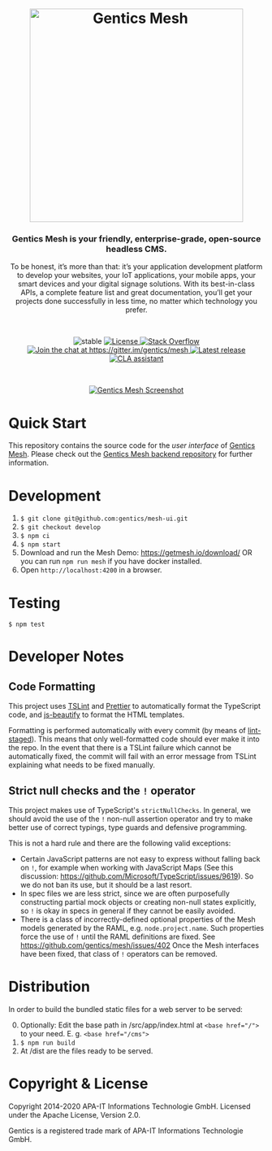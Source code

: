 <h1 align="center">
  <a href="https://getmesh.io">
    <img src="https://getmesh.io/assets/gentics-mesh-logo.png" width="420" alt="Gentics Mesh" />
  </a>
</h1>

<h3 align="center">Gentics Mesh is your friendly, enterprise-grade, open-source headless CMS.</h3>

<p align="center">
To be honest, it’s more than that: it’s your application development platform
to develop your websites, your IoT applications, your mobile apps, your smart
devices and your digital signage solutions. With its best-in-class APIs, a
complete feature list and great documentation, you’ll get your projects done
successfully in less time, no matter which technology you prefer.
</p>

<br />

<p align="center">

 <img src="https://img.shields.io/badge/status-stable-brightgreen.svg" alt="stable" />

 <a href="https://www.apache.org/licenses/LICENSE-2.0">
  <img src="https://img.shields.io/:license-apache-brightgreen.svg" alt="License" />
 </a>
 <a href="https://stackoverflow.com/questions/tagged/gentics-mesh">
  <img src="https://img.shields.io/badge/stack%20overflow-gentics--mesh-brightgreen.svg" alt="Stack Overflow" />
 </a>
 <a href="https://gitter.im/gentics/mesh?utm_source=badge&utm_medium=badge&utm_campaign=pr-badge&utm_content=badge">
  <img src="https://badges.gitter.im/gentics/mesh.svg" alt="Join the chat at https://gitter.im/gentics/mesh" />
 </a>
 <a href="https://github.com/gentics/mesh/releases">
  <img src="https://img.shields.io/github/v/release/gentics/mesh?sort=semver" alt="Latest release" />
 </a>
 <a href="https://cla-assistant.io/gentics/mesh">
  <img src="https://cla-assistant.io/readme/badge/gentics/mesh-ui" alt="CLA assistant" />
 </a>
</p>

<br />

<p align="center">
  <a href="https://getmesh.io/">
    <img src="https://getmesh.io/assets/mesh-heroimg.png" alt="Gentics Mesh Screenshot" style="max-width: 80%" />
  </a>
</p>

# Quick Start

This repository contains the source code for the *user interface* of [Gentics Mesh](https://getmesh.io/). Please check out the [Gentics Mesh backend repository](https://github.com/gentics/mesh) for further information.


# Development

1. `$ git clone git@github.com:gentics/mesh-ui.git`
2. `$ git checkout develop`
3. `$ npm ci`
4. `$ npm start`
5. Download and run the Mesh Demo: https://getmesh.io/download/ OR you can run `npm run mesh` if you have docker installed.
6. Open `http://localhost:4200` in a browser.

# Testing

```
$ npm test
```

# Developer Notes

## Code Formatting

This project uses [TSLint](https://palantir.github.io/tslint/) and [Prettier](https://prettier.io/) to automatically format the TypeScript code,
and [js-beautify](https://github.com/beautify-web/js-beautify) to format the HTML templates.

Formatting is performed automatically with every commit (by means of [lint-staged](https://github.com/okonet/lint-staged)). This means that
only well-formatted code should ever make it into the repo. In the event that there is a TSLint failure which cannot be automatically
fixed, the commit will fail with an error message from TSLint explaining what needs to be fixed manually.


## Strict null checks and the `!` operator

This project makes use of TypeScript's `strictNullChecks`. In general, we should avoid the use of the `!` non-null
assertion operator and try to make better use of correct typings, type guards and defensive programming.

This is not a hard rule and there are the following valid exceptions:

* Certain JavaScript patterns are not easy to express without falling back on `!`, for example when working with JavaScript Maps
 (See this discussion: https://github.com/Microsoft/TypeScript/issues/9619). So we do not ban its use, but
it should be a last resort.
* In spec files we are less strict, since we are often purposefully constructing partial mock objects or creating
non-null states explicitly, so `!` is okay in specs in general if they cannot be easily avoided.
* There is a class of incorrectly-defined optional properties of the Mesh models generated by the RAML, e.g. `node.project.name`. Such
properties force the use of `!` until the RAML definitions are fixed. See https://github.com/gentics/mesh/issues/402
Once the Mesh interfaces have been fixed, that class of `!` operators can be removed.

# Distribution

In order to build the bundled static files for a web server to be served:

0. Optionally: Edit the base path in /src/app/index.html at ```<base href="/">``` to your need. E. g. ```<base href="/cms">```
1. ```$ npm run build```
2. At /dist are the files ready to be served.


# Copyright & License

Copyright 2014-2020 APA-IT Informations Technologie GmbH. Licensed under the
Apache License, Version 2.0.

Gentics is a registered trade mark of APA-IT Informations Technologie GmbH.
